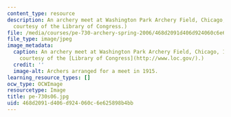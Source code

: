 ```yaml
---
content_type: resource
description: An archery meet at Washington Park Archery Field, Chicago, 1915. (Image
  courtesy of the Library of Congress.)
file: /media/courses/pe-730-archery-spring-2006/468d2091d406d924060c6e625898b4bb_pe-730s06.jpg
file_type: image/jpeg
image_metadata:
  caption: An archery meet at Washington Park Archery Field, Chicago, 1915. (Image
    courtesy of the [Library of Congress](http://www.loc.gov/).)
  credit: ''
  image-alt: Archers arranged for a meet in 1915.
learning_resource_types: []
ocw_type: OCWImage
resourcetype: Image
title: pe-730s06.jpg
uid: 468d2091-d406-d924-060c-6e625898b4bb
---
```

